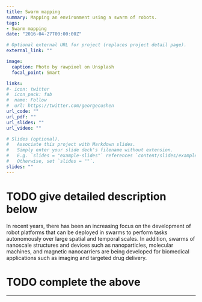 ```yaml
---
title: Swarm mapping
summary: Mapping an environment using a swarm of robots.
tags:
- Swarm mapping
date: "2016-04-27T00:00:00Z"

# Optional external URL for project (replaces project detail page).
external_link: ""

image:
  caption: Photo by rawpixel on Unsplash
  focal_point: Smart

links:
#- icon: twitter
#  icon_pack: fab
#  name: Follow
#  url: https://twitter.com/georgecushen
url_code: ""
url_pdf: ""
url_slides: ""
url_video: ""

# Slides (optional).
#   Associate this project with Markdown slides.
#   Simply enter your slide deck's filename without extension.
#   E.g. `slides = "example-slides"` references `content/slides/example-slides.md`.
#   Otherwise, set `slides = ""`.
slides: ""
---
```


# TODO give detailed description below

In recent years, there has been an increasing focus on the development of robot platforms that can be deployed in swarms to perform tasks autonomously over large
spatial and temporal scales. In addition, swarms of nanoscale structures and devices
such as nanoparticles, molecular machines, and magnetic nanocarriers are being developed for biomedical applications such as imaging and targeted drug delivery.

# TODO complete the above
---
